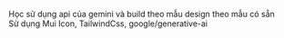Học sử dụng api của gemini và build theo mẫu design theo mẫu có sẵn
<br/>
Sử dụng Mui Icon, TailwindCss, google/generative-ai
